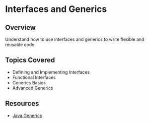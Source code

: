 # Interfaces and Generics

## Overview

Understand how to use interfaces and generics to write flexible and reusable code.

## Topics Covered
- Defining and Implementing Interfaces
- Functional Interfaces
- Generics Basics
- Advanced Generics

## Resources
- [Java Generics](https://docs.oracle.com/javase/tutorial/java/generics/index.html)
